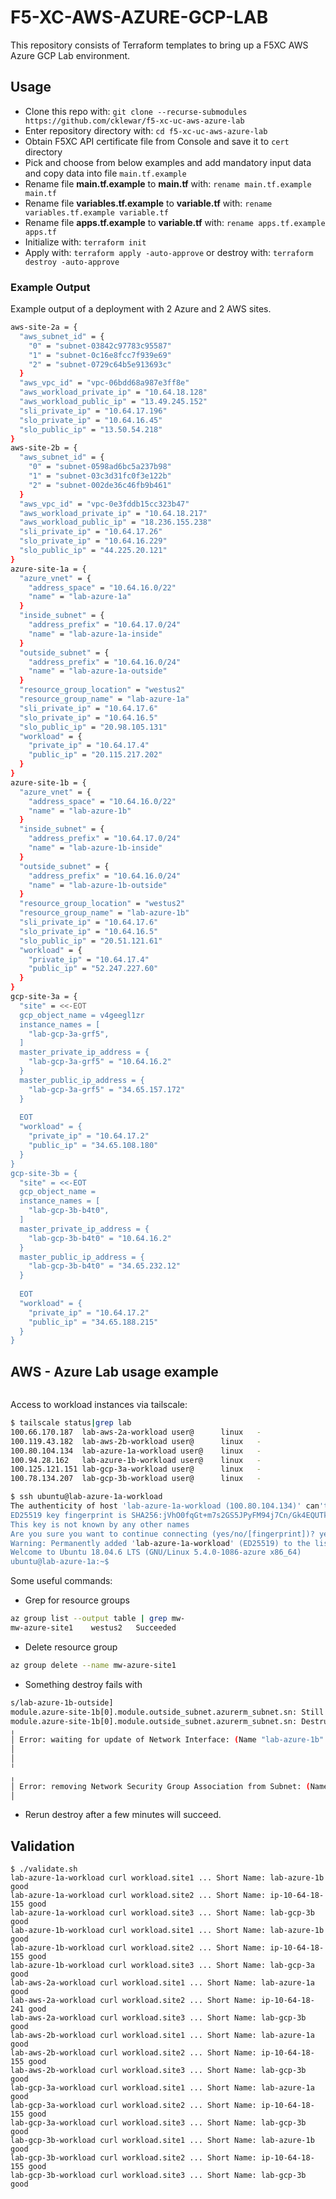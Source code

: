 # F5-XC-AWS-AZURE-GCP-LAB

This repository consists of Terraform templates to bring up a F5XC AWS Azure GCP Lab environment.

## Usage

- Clone this repo with: `git clone --recurse-submodules https://github.com/cklewar/f5-xc-uc-aws-azure-lab`
- Enter repository directory with: `cd f5-xc-uc-aws-azure-lab`
- Obtain F5XC API certificate file from Console and save it to `cert` directory
- Pick and choose from below examples and add mandatory input data and copy data into file `main.tf.example`
- Rename file __main.tf.example__ to __main.tf__ with: `rename main.tf.example main.tf`
- Rename file __variables.tf.example__ to __variable.tf__ with: `rename variables.tf.example variable.tf`
- Rename file __apps.tf.example__ to __variable.tf__ with: `rename apps.tf.example apps.tf`
- Initialize with: `terraform init`
- Apply with: `terraform apply -auto-approve` or destroy with: `terraform destroy -auto-approve`

### Example Output

Example output of a deployment with 2 Azure and 2 AWS sites.

```bash
aws-site-2a = {
  "aws_subnet_id" = {
    "0" = "subnet-03842c97783c95587"
    "1" = "subnet-0c16e8fcc7f939e69"
    "2" = "subnet-0729c64b5e913693c"
  }
  "aws_vpc_id" = "vpc-06bdd68a987e3ff8e"
  "aws_workload_private_ip" = "10.64.18.128"
  "aws_workload_public_ip" = "13.49.245.152"
  "sli_private_ip" = "10.64.17.196"
  "slo_private_ip" = "10.64.16.45"
  "slo_public_ip" = "13.50.54.218"
}
aws-site-2b = {
  "aws_subnet_id" = {
    "0" = "subnet-0598ad6bc5a237b98"
    "1" = "subnet-03c3d31fc0f3e122b"
    "2" = "subnet-002de36c46fb9b461"
  }
  "aws_vpc_id" = "vpc-0e3fddb15cc323b47"
  "aws_workload_private_ip" = "10.64.18.217"
  "aws_workload_public_ip" = "18.236.155.238"
  "sli_private_ip" = "10.64.17.26"
  "slo_private_ip" = "10.64.16.229"
  "slo_public_ip" = "44.225.20.121"
}
azure-site-1a = {
  "azure_vnet" = {
    "address_space" = "10.64.16.0/22"
    "name" = "lab-azure-1a"
  }
  "inside_subnet" = {
    "address_prefix" = "10.64.17.0/24"
    "name" = "lab-azure-1a-inside"
  }
  "outside_subnet" = {
    "address_prefix" = "10.64.16.0/24"
    "name" = "lab-azure-1a-outside"
  }
  "resource_group_location" = "westus2"
  "resource_group_name" = "lab-azure-1a"
  "sli_private_ip" = "10.64.17.6"
  "slo_private_ip" = "10.64.16.5"
  "slo_public_ip" = "20.98.105.131"
  "workload" = {
    "private_ip" = "10.64.17.4"
    "public_ip" = "20.115.217.202"
  }
}
azure-site-1b = {
  "azure_vnet" = {
    "address_space" = "10.64.16.0/22"
    "name" = "lab-azure-1b"
  }
  "inside_subnet" = {
    "address_prefix" = "10.64.17.0/24"
    "name" = "lab-azure-1b-inside"
  }
  "outside_subnet" = {
    "address_prefix" = "10.64.16.0/24"
    "name" = "lab-azure-1b-outside"
  }
  "resource_group_location" = "westus2"
  "resource_group_name" = "lab-azure-1b"
  "sli_private_ip" = "10.64.17.6"
  "slo_private_ip" = "10.64.16.5"
  "slo_public_ip" = "20.51.121.61"
  "workload" = {
    "private_ip" = "10.64.17.4"
    "public_ip" = "52.247.227.60"
  }
}
gcp-site-3a = {
  "site" = <<-EOT
  gcp_object_name = v4geegl1zr
  instance_names = [
    "lab-gcp-3a-grf5",
  ]
  master_private_ip_address = {
    "lab-gcp-3a-grf5" = "10.64.16.2"
  }
  master_public_ip_address = {
    "lab-gcp-3a-grf5" = "34.65.157.172"
  }
  
  EOT
  "workload" = {
    "private_ip" = "10.64.17.2"
    "public_ip" = "34.65.108.180"
  }
}
gcp-site-3b = {
  "site" = <<-EOT
  gcp_object_name = 
  instance_names = [
    "lab-gcp-3b-b4t0",
  ]
  master_private_ip_address = {
    "lab-gcp-3b-b4t0" = "10.64.16.2"
  }
  master_public_ip_address = {
    "lab-gcp-3b-b4t0" = "34.65.232.12"
  }
  
  EOT
  "workload" = {
    "private_ip" = "10.64.17.2"
    "public_ip" = "34.65.188.215"
  }
}
```

## AWS - Azure Lab usage example

````hcl
````

Access to workload instances via tailscale:

```bash
$ tailscale status|grep lab
100.66.170.187  lab-aws-2a-workload user@      linux   -
100.119.43.182  lab-aws-2b-workload user@      linux   -
100.80.104.134  lab-azure-1a-workload user@    linux   -
100.94.28.162   lab-azure-1b-workload user@    linux   -
100.125.121.151 lab-gcp-3a-workload user@      linux   -
100.78.134.207  lab-gcp-3b-workload user@      linux   -
```

```bash
$ ssh ubuntu@lab-azure-1a-workload 
The authenticity of host 'lab-azure-1a-workload (100.80.104.134)' can't be established.
ED25519 key fingerprint is SHA256:jVhO0fqGt+m7s2GS5JPyFM94j7Cn/Gk4EQUTk64Op3g.
This key is not known by any other names
Are you sure you want to continue connecting (yes/no/[fingerprint])? yes
Warning: Permanently added 'lab-azure-1a-workload' (ED25519) to the list of known hosts.
Welcome to Ubuntu 18.04.6 LTS (GNU/Linux 5.4.0-1086-azure x86_64)
ubuntu@lab-azure-1a:~$ 
```

Some useful commands:

* Grep for resource groups

```bash
az group list --output table | grep mw-
mw-azure-site1    westus2   Succeeded
```

* Delete resource group

```bash
az group delete --name mw-azure-site1
```

* Something destroy fails with

```bash
s/lab-azure-1b-outside]
module.azure-site-1b[0].module.outside_subnet.azurerm_subnet.sn: Still destroying... [id=/subscriptions/e9cbbd48-704d-4dfa-bf62-...zure-1b/subnets/lab-azure-1b-outside, 10s elapsed]
module.azure-site-1b[0].module.outside_subnet.azurerm_subnet.sn: Destruction complete after 11s
╷
│ Error: waiting for update of Network Interface: (Name "lab-azure-1b" / Resource Group "lab-azure-1b"): Code="OperationNotAllowed" Message="Operation 'startTenantUpdate' is not allowed on VM 'lab-azure-1b' since the VM is marked for deletion. You can only retry the Delete operation (or wait for an ongoing one to complete)." Details=[]
│ 
│ 
╵
╷
│ Error: removing Network Security Group Association from Subnet: (Name "lab-azure-1b-inside" / Virtual Network Name "lab-azure-1b" / Resource Group "lab-azure-1b"): network.SubnetsClient#CreateOrUpdate: Failure sending request: StatusCode=400 -- Original Error: Code="ReferencedResourceNotProvisioned" Message="Cannot proceed with operation because resource /subscriptions/e9cbbd48-704d-4dfa-bf62-60edda755a66/resourceGroups/lab-azure-1b/providers/Microsoft.Network/networkInterfaces/lab-azure-1b/ipConfigurations/internal used by resource /subscriptions/e9cbbd48-704d-4dfa-bf62-60edda755a66/resourceGroups/lab-azure-1b/providers/Microsoft.Network/virtualNetworks/lab-azure-1b/subnets/lab-azure-1b-inside is not in Succeeded state. Resource is in Failed state and the last operation that updated/is updating the resource is PutNicOperation." Details=[]
│ 
```

* Rerun destroy after a few minutes will succeed.

## Validation

```
$ ./validate.sh
lab-azure-1a-workload curl workload.site1 ... Short Name: lab-azure-1b good
lab-azure-1a-workload curl workload.site2 ... Short Name: ip-10-64-18-155 good
lab-azure-1a-workload curl workload.site3 ... Short Name: lab-gcp-3b good
lab-azure-1b-workload curl workload.site1 ... Short Name: lab-azure-1b good
lab-azure-1b-workload curl workload.site2 ... Short Name: ip-10-64-18-155 good
lab-azure-1b-workload curl workload.site3 ... Short Name: lab-gcp-3a good
lab-aws-2a-workload curl workload.site1 ... Short Name: lab-azure-1a good
lab-aws-2a-workload curl workload.site2 ... Short Name: ip-10-64-18-241 good
lab-aws-2a-workload curl workload.site3 ... Short Name: lab-gcp-3b good
lab-aws-2b-workload curl workload.site1 ... Short Name: lab-azure-1a good
lab-aws-2b-workload curl workload.site2 ... Short Name: ip-10-64-18-155 good
lab-aws-2b-workload curl workload.site3 ... Short Name: lab-gcp-3b good
lab-gcp-3a-workload curl workload.site1 ... Short Name: lab-azure-1a good
lab-gcp-3a-workload curl workload.site2 ... Short Name: ip-10-64-18-155 good
lab-gcp-3a-workload curl workload.site3 ... Short Name: lab-gcp-3b good
lab-gcp-3b-workload curl workload.site1 ... Short Name: lab-azure-1b good
lab-gcp-3b-workload curl workload.site2 ... Short Name: ip-10-64-18-155 good
lab-gcp-3b-workload curl workload.site3 ... Short Name: lab-gcp-3b good
```

